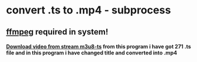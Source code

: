 # convert .ts to .mp4 - subprocess
## [ffmpeg](https://www.gyan.dev/ffmpeg/builds/ffmpeg-git-essentials.7z) required in system!
#### [Download video from stream m3u8-ts](https://github.com/mahfuz-prog/python/tree/main/Download%20video%20from%20stream%20m3u8-ts) from this program i have got 271 .ts file and in this program i have changed title and converted into .mp4
